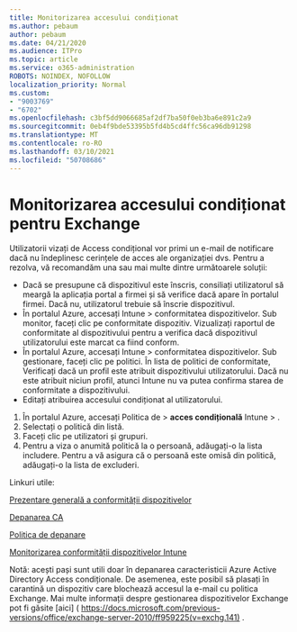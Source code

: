 ```yaml
---
title: Monitorizarea accesului condiționat
ms.author: pebaum
author: pebaum
ms.date: 04/21/2020
ms.audience: ITPro
ms.topic: article
ms.service: o365-administration
ROBOTS: NOINDEX, NOFOLLOW
localization_priority: Normal
ms.custom:
- "9003769"
- "6702"
ms.openlocfilehash: c3bf5dd9066685af2df7ba50f0eb3ba6e891c2a9
ms.sourcegitcommit: 0eb4f9bde53395b5fd4b5cd4ffc56ca96db91298
ms.translationtype: MT
ms.contentlocale: ro-RO
ms.lasthandoff: 03/10/2021
ms.locfileid: "50708686"
---
```

# <a name="monitoring-conditional-access-for-exchange"></a>Monitorizarea accesului condiționat pentru Exchange

Utilizatorii vizați de Access condițional vor primi un e-mail de notificare dacă nu îndeplinesc cerințele de acces ale organizației dvs. Pentru a rezolva, vă recomandăm una sau mai multe dintre următoarele soluții:

- Dacă se presupune că dispozitivul este înscris, consiliați utilizatorul să meargă la aplicația portal a firmei și să verifice dacă apare în portalul firmei. Dacă nu, utilizatorul trebuie să înscrie dispozitivul.
- În portalul Azure, accesați Intune > conformitatea dispozitivelor. Sub monitor, faceți clic pe conformitate dispozitiv. Vizualizați raportul de conformitate al dispozitivului pentru a verifica dacă dispozitivul utilizatorului este marcat ca fiind conform.
- În portalul Azure, accesați Intune > conformitatea dispozitivelor. Sub gestionare, faceți clic pe politici. În lista de politici de conformitate, Verificați dacă un profil este atribuit dispozitivului utilizatorului. Dacă nu este atribuit niciun profil, atunci Intune nu va putea confirma starea de conformitate a dispozitivului.
- Editați atribuirea accesului condiționat al utilizatorului.

1. În portalul Azure, accesați Politica de   >  **acces condițională** Intune  >  .
2. Selectați o politică din listă.
3. Faceți clic pe utilizatori și grupuri.
4. Pentru a viza o anumită politică la o persoană, adăugați-o la lista includere. Pentru a vă asigura că o persoană este omisă din politică, adăugați-o la lista de excluderi.

Linkuri utile:

[Prezentare generală a conformității dispozitivelor](https://docs.microsoft.com/intune/device-compliance-get-started)

[Depanarea CA](https://docs.microsoft.com/intune/troubleshoot-conditional-access)

[Politica de depanare](https://docs.microsoft.com/troubleshoot/mem/intune/troubleshoot-policies-in-microsoft-intune)

[Monitorizarea conformității dispozitivelor Intune](https://docs.microsoft.com/intune/compliance-policy-monitor)

Notă: acești pași sunt utili doar în depanarea caracteristicii Azure Active Directory Access condiționale. De asemenea, este posibil să plasați în carantină un dispozitiv care blochează accesul la e-mail cu politica Exchange. Mai multe informații despre gestionarea dispozitivelor Exchange pot fi găsite [aici] ( https://docs.microsoft.com/previous-versions/office/exchange-server-2010/ff959225(v=exchg.141) .
